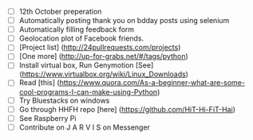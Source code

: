 - [ ] 12th October preperation
- [ ] Automatically posting thank you on bdday posts using selenium
- [ ] Automatically filling feedback form
- [ ] Geolocation plot of Facebook friends.
- [ ] [Project list] (http://24pullrequests.com/projects)
- [ ] [One more] (http://up-for-grabs.net/#/tags/python)
- [ ] Install virtual box, Run Genymotion [See] (https://www.virtualbox.org/wiki/Linux_Downloads)
- [ ] Read [this] (https://www.quora.com/As-a-beginner-what-are-some-cool-programs-I-can-make-using-Python)
- [ ] Try Bluestacks on windows
- [ ] Go through HHFH repo [here] (https://github.com/HiT-Hi-FiT-Hai)
- [ ] See Raspberry Pi
- [ ] Contribute on J A R V I S on Messenger

